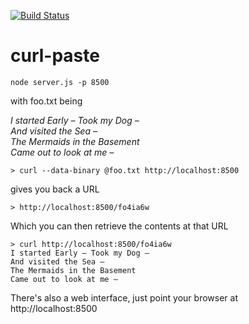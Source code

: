 [![Build Status](https://travis-ci.org/rook2pawn/curl-paste.svg?branch=master)](https://travis-ci.org/rook2pawn/curl-paste)

curl-paste
==========

    node server.js -p 8500

with foo.txt being
    
*I started Early – Took my Dog –*  
*And visited the Sea –*  
*The Mermaids in the Basement*  
*Came out to look at me –* 

    > curl --data-binary @foo.txt http://localhost:8500
    
gives you back a URL

    > http://localhost:8500/fo4ia6w

Which you can then retrieve the contents at that URL
    
    > curl http://localhost:8500/fo4ia6w
    I started Early – Took my Dog –
    And visited the Sea –
    The Mermaids in the Basement
    Came out to look at me –


There's also a web interface, just point your browser at http://localhost:8500
